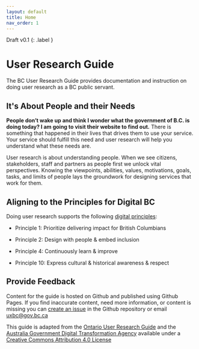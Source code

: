 ```yaml
---
layout: default
title: Home
nav_order: 1
---
```


Draft v0.1
{: .label }
# User Research Guide

The BC User Research Guide provides documentation and instruction on doing user research as a BC public servant.

## It's About People and their Needs

**People don’t wake up and think I wonder what the government of B.C. is doing today? I am going to visit their website to find out.** There is something that happened in their lives that drives them to use your service. Your service should fulfill this need and user research will help you understand what these needs are.

User research is about understanding people. When we see citizens, stakeholders, staff and partners as people first we unlock vital perspectives. Knowing the viewpoints, abilities, values, motivations, goals, tasks, and limits of people lays the groundwork for designing services that work for them.

## Aligning to the Principles for Digital BC

Doing user research supports the following [digital principles](https://github.com/bcgov/digital-principles):

- Principle 1: Prioritize delivering impact for British Columbians

- Principle 2: Design with people & embed inclusion

- Principle 4: Continuously learn & improve

- Principle 10: Express cultural & historical awareness & respect

## Provide Feedback

Content for the guide is hosted on Github and published using Github Pages. If you find inaccurate content, need more information, or content is missing you can [create an issue](https://github.com/bcgov/user-research-guide/issues/new/choose) in the Github repository or email <uxbc@gov.bc.ca>

This guide is adapted from the [Ontario User Research Guide](https://www.ontario.ca/page/user-research-guide) and the [Australia Government Digital Transformation Agency](https://www.dta.gov.au/help-and-advice/build-and-improve-services/user-research) available under a [Creative Commons Attribution 4.0 License](http://creativecommons.org/licenses/by/4.0/)
